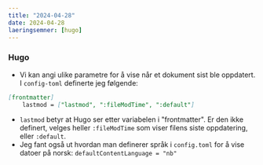 ```yaml
---
title: "2024-04-28"
date: 2024-04-28
laeringsemner: [hugo]
---
```


### Hugo

* Vi kan angi ulike parametre for å vise når et dokument sist ble oppdatert. I `config-toml` definerte jeg følgende: 
```md
[frontmatter]
    lastmod = ["lastmod", ":fileModTime", ":default"]
```
* `lastmod` betyr at Hugo ser etter variabelen i "frontmatter". Er den ikke definert, velges heller `:fileModTime` som viser filens siste oppdatering, eller `:default`.
* Jeg fant også ut hvordan man definerer språk i `config.toml` for å vise datoer på norsk: `defaultContentLanguage = "nb"`
